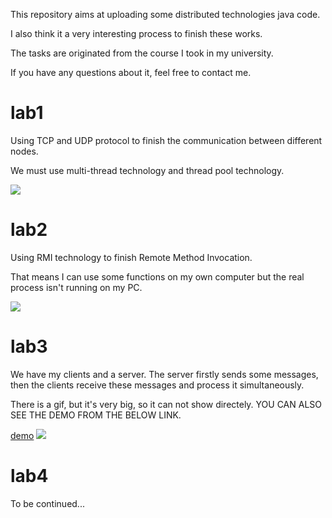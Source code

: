 This repository aims at uploading some distributed technologies java code.

I also think it a very interesting process to finish these works.

The tasks are originated from the course I took in my university.

If you have any questions about it, feel free to contact me.



# lab1

Using TCP and UDP protocol to finish the communication between different nodes.

We must use multi-thread technology and thread pool technology.

![](https://ws1.sinaimg.cn/large/a7ded905ly1g2et0gfouag21cb0jkti2.gif)



# lab2

Using RMI technology to finish Remote Method Invocation. 

That means I can use some functions on my own computer but the real process isn't running on my PC.

![](https://ws1.sinaimg.cn/large/a7ded905ly1g2et0rsnjbg21es0jkqv5.gif)

# lab3

We have my clients and a server. The server firstly sends some messages, then the clients receive these messages and process it simultaneously.

There is a gif, but it's very big, so it can not show directely.
YOU CAN ALSO SEE THE DEMO FROM THE BELOW LINK.

[demo](http://ws1.sinaimg.cn/large/a7ded905ly1g2et3shbl8g21bg0p4u11.gif)
![](https://ws1.sinaimg.cn/large/a7ded905ly1g2et3shbl8g21bg0p4u11.gif)

# lab4
To be continued...
